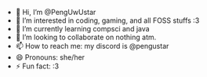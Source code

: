 - 👋 Hi, I’m @PengUwUstar
- 👀 I’m interested in coding, gaming, and all FOSS stuffs :3
- 🌱 I’m currently learning compsci and java
- 💞️ I’m looking to collaborate on nothing atm.
- 📫 How to reach me: my discord is @pengustar
- 😄 Pronouns: she/her
- ⚡ Fun fact: :3

<!---
PengUwUstar/PengUwUstar is a ✨ special ✨ repository because its `README.md` (this file) appears on your GitHub profile.
You can click the Preview link to take a look at your changes.
--->
